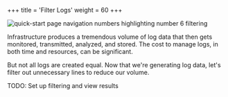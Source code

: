 +++
title = 'Filter Logs'
weight = 60
+++

![quick-start page navigation numbers highlighting number 6 filtering](../filter6.png)

Infrastructure produces a tremendous volume of log data that then gets monitored, transmitted, analyzed, and stored. The cost to manage logs, in both time and resources, can be significant. 

But not all logs are created equal. Now that we're generating log data, let's filter out unnecessary lines to reduce our volume.

TODO: Set up filtering and view results
